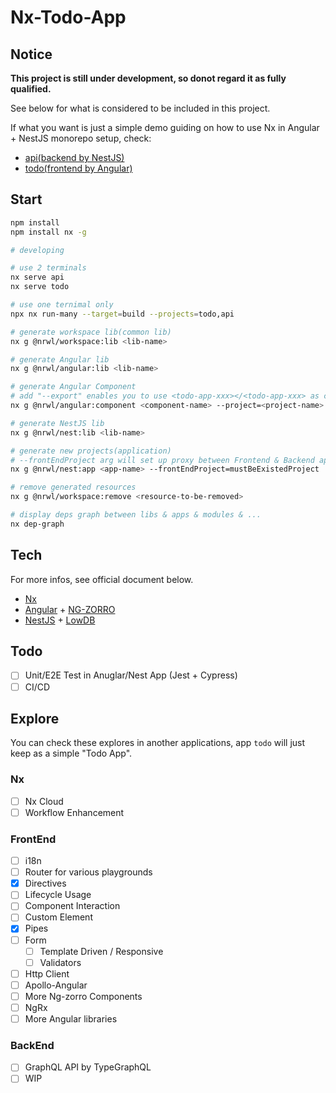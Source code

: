 # Nx-Todo-App

## Notice

**This project is still under development, so donot regard it as fully qualified.**

See below for what is considered to be included in this project.

If what you want is just a simple demo guiding on how to use Nx in Angular + NestJS monorepo setup, check:

- [api(backend by NestJS)](apps/api/src/app/app.module.ts)
- [todo(frontend by Angular)](apps/todo/src/app/app.module.ts)

## Start

```bash
npm install
npm install nx -g

# developing

# use 2 terminals
nx serve api
nx serve todo

# use one ternimal only
npx nx run-many --target=build --projects=todo,api

# generate workspace lib(common lib)
nx g @nrwl/workspace:lib <lib-name>

# generate Angular lib
nx g @nrwl/angular:lib <lib-name>

# generate Angular Component
# add "--export" enables you to use <todo-app-xxx></<todo-app-xxx> as command executed once
nx g @nrwl/angular:component <component-name> --project=<project-name> --export

# generate NestJS lib
nx g @nrwl/nest:lib <lib-name>

# generate new projects(application)
# --frontEndProject arg will set up proxy between Frontend & Backend applications
nx g @nrwl/nest:app <app-name> --frontEndProject=mustBeExistedProject

# remove generated resources
nx g @nrwl/workspace:remove <resource-to-be-removed>

# display deps graph between libs & apps & modules & ...
nx dep-graph
```

## Tech

For more infos, see official document below.

- [Nx](https://nx.dev/)
- [Angular](https://angular.cn/) + [NG-ZORRO](https://ng.ant.design/docs/introduce/zh)
- [NestJS](https://nestjs.com/) + [LowDB](https://github.com/typicode/lowdb)

## Todo

- [ ] Unit/E2E Test in Anuglar/Nest App (Jest + Cypress)
- [ ] CI/CD

## Explore

You can check these explores in another applications, app `todo` will just keep as a simple "Todo App".

### Nx

- [ ] Nx Cloud
- [ ] Workflow Enhancement

### FrontEnd

- [ ] i18n
- [ ] Router for various playgrounds
- [x] Directives
- [ ] Lifecycle Usage
- [ ] Component Interaction
- [ ] Custom Element
- [x] Pipes
- [ ] Form
  - [ ] Template Driven / Responsive
  - [ ] Validators
- [ ] Http Client
- [ ] Apollo-Angular
- [ ] More Ng-zorro Components
- [ ] NgRx
- [ ] More Angular libraries

### BackEnd

- [ ] GraphQL API by TypeGraphQL
- [ ] WIP
